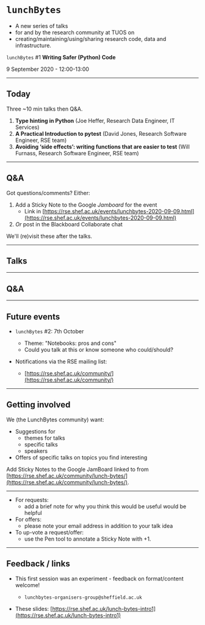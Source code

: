 # <code>lunchBytes</code> 

 - A new series of talks 
 - for and by the research community at TUOS on
 - creating/maintaining/using/sharing research code, data and infrastructure.

<code>lunchBytes</code> \#1 **Writing Safer (Python) Code**

9 September 2020 - 12:00-13:00

---
## Today

Three ~10 min talks then Q&A.

1. **Type hinting in Python** (Joe Heffer, Research Data Engineer, IT Services)
1. **A Practical Introduction to pytest** (David Jones, Research Software Engineer, RSE team)
1. **Avoiding ‘side effects’: writing functions that are easier to test** (Will Furnass, Research Software Engineer, RSE team)

---
## Q&A

Got questions/comments?  Either:

1. Add a Sticky Note to the Google *Jamboard* for the event
    * Link in [https://rse.shef.ac.uk/events/lunchbytes-2020-09-09.html](https://rse.shef.ac.uk/events/lunchbytes-2020-09-09.html)
2. *Or* post in the Blackboard Collaborate chat

We'll (re)visit these after the talks.

---
## Talks

---
## Q&A

---
## Future events

* <code>lunchBytes</code> #2: 7th October
    * Theme: "Notebooks: pros and cons"
    * Could you talk at this or know someone who could/should?

* Notifications via the RSE mailing list:
    * [https://rse.shef.ac.uk/community/](https://rse.shef.ac.uk/community/)

---
## Getting involved

We (the LunchBytes community) want:

  * Suggestions for 
      * themes for talks
      * specific talks
      * speakers
  * Offers of specific talks on topics you find interesting

Add Sticky Notes to the Google JamBoard linked to from [https://rse.shef.ac.uk/community/lunch-bytes/](https://rse.shef.ac.uk/community/lunch-bytes/).

---
* For requests: 
    * add a brief note for why you think this would be useful would be helpful
* For offers: 
    * please note your email address in addition to your talk idea
* To up-vote a request/offer:
    * use the Pen tool to annotate a Sticky Note with +1.

---
## Feedback / links

* This first session was an experiment - feedback on format/content welcome! 

    * `lunchbytes-organisers-group@sheffield.ac.uk`

* These slides: [https://rse.shef.ac.uk/lunch-bytes-intro1](https://rse.shef.ac.uk/lunch-bytes-intro1)

